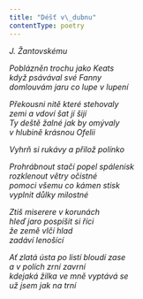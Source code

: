 ```yaml
---
title: "Déšť v\_dubnu"
contentType: poetry
---
```


_J. Žantovskému_

_Poblázněn trochu jako Keats  
když psávával své Fanny  
domlouvám jaru co lupe v lupení_

  

_Překousni nitě které stehovaly  
zemi a vdoví šat jí šijí  
Ty deště žalné jak by omývaly  
v hlubině krásnou Ofelii_

  

_Vyhrň si rukávy a přilož polínko_

  

_Prohrábnout stačí popel spálenisk  
rozklenout větry očistné  
pomoci všemu co kámen stisk  
vyplnit důlky milostné_

  

_Ztiš miserere v korunách  
hleď jaro pospíšit si říci  
že země vlčí hlad  
zadáví lenošící_

  

_Ať zlatá ústa po listí bloudí zase  
a v polích zrní zavrní  
kdejaká žilka ve mně vyptává se  
už jsem jak na trní_
